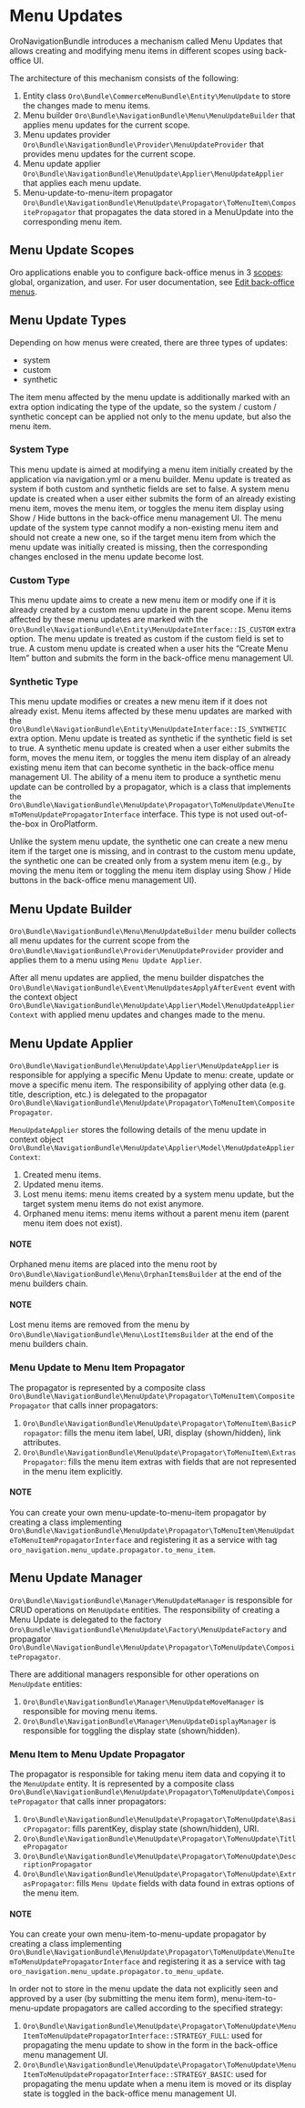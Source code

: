 <a id="bundle-docs-platform-navigation-bundle-menu-updates"></a>

# Menu Updates

OroNavigationBundle introduces a mechanism called Menu Updates that allows creating and modifying menu items in different scopes using back-office UI.

The architecture of this mechanism consists of the following:

1. Entity class `Oro\Bundle\CommerceMenuBundle\Entity\MenuUpdate` to store the changes made to menu items.
2. Menu builder `Oro\Bundle\NavigationBundle\Menu\MenuUpdateBuilder` that applies menu updates for the current scope.
3. Menu updates provider `Oro\Bundle\NavigationBundle\Provider\MenuUpdateProvider` that provides menu updates for the current scope.
4. Menu update applier `Oro\Bundle\NavigationBundle\MenuUpdate\Applier\MenuUpdateApplier` that applies each menu update.
5. Menu-update-to-menu-item propagator `Oro\Bundle\NavigationBundle\MenuUpdate\Propagator\ToMenuItem\CompositePropagator` that propagates the data stored in a MenuUpdate into the corresponding menu item.

## Menu Update Scopes

Oro applications enable you to configure back-office menus in 3 [scopes](../../../backend/scopes/index.md#dev-scopes): global, organization, and user. For user documentation, see [Edit back-office menus](../../../user/back-office/system/menus/index.md#doc-menu-config-levels).

## Menu Update Types

Depending on how menus were created, there are three types of updates:

* system
* custom
* synthetic

The item menu affected by the menu update is additionally marked with an extra option indicating the type of the update, so the system / custom / synthetic concept can be applied not only to the menu update, but also the menu item.

### System Type

This menu update is aimed at modifying a menu item initially created by the application via navigation.yml or a menu builder. Menu update is treated as system if both custom and synthetic fields are set to false.
A system menu update is created when a user either submits the form of an already existing menu item, moves the menu item, or toggles the menu item display using Show / Hide buttons in the back-office menu management UI.
The menu update of the system type cannot modify a non-existing menu item and should not create a new one, so if the target menu item from which the menu update was initially created is missing, then the corresponding changes enclosed in the menu update become lost.

### Custom Type

This menu update aims to create a new menu item or modify one if it is already created by a custom menu update in the parent scope. Menu items affected by these menu updates are marked with the `Oro\Bundle\NavigationBundle\Entity\MenuUpdateInterface::IS_CUSTOM` extra option. The menu update is treated as custom if the custom field is set to true.
A custom menu update is created when a user hits the “Create Menu Item” button and submits the form in the back-office menu management UI.

### Synthetic Type

This menu update modifies or creates a new menu item if it does not already exist. Menu items affected by these menu updates are marked with the `Oro\Bundle\NavigationBundle\Entity\MenuUpdateInterface::IS_SYNTHETIC` extra option. Menu update is treated as synthetic if the synthetic field is set to true.
A synthetic menu update is created when a user either submits the form, moves the menu item, or toggles the menu item display of an already existing menu item that can become synthetic in the back-office menu management UI. The ability of a menu item to produce a synthetic menu update can be controlled by a propagator, which is a class that implements the `Oro\Bundle\NavigationBundle\MenuUpdate\Propagator\ToMenuUpdate\MenuItemToMenuUpdatePropagatorInterface` interface. This type is not used out-of-the-box in OroPlatform.

Unlike the system menu update, the synthetic one can create a new menu item if the target one is missing, and in contrast to the custom menu update, the synthetic one can be created only from a system menu item (e.g., by moving the menu item or toggling the menu item display using Show / Hide buttons in the back-office menu management UI).

## Menu Update Builder

`Oro\Bundle\NavigationBundle\Menu\MenuUpdateBuilder` menu builder collects all menu updates for the current scope from the `Oro\Bundle\NavigationBundle\Provider\MenuUpdateProvider` provider and applies them to a menu using `Menu Update Applier`.

After all menu updates are applied, the menu builder dispatches the `Oro\Bundle\NavigationBundle\Event\MenuUpdatesApplyAfterEvent` event with the context object `Oro\Bundle\NavigationBundle\MenuUpdate\Applier\Model\MenuUpdateApplierContext` with applied menu updates and changes made to the menu.

## Menu Update Applier

`Oro\Bundle\NavigationBundle\MenuUpdate\Applier\MenuUpdateApplier` is responsible for applying a specific Menu Update to menu: create, update or move a specific menu item. The responsibility of applying other data (e.g. title, description, etc.) is delegated to the propagator  `Oro\Bundle\NavigationBundle\MenuUpdate\Propagator\ToMenuItem\CompositePropagator`.

`MenuUpdateApplier` stores the following details of the menu update in context object `Oro\Bundle\NavigationBundle\MenuUpdate\Applier\Model\MenuUpdateApplierContext`:

1. Created menu items.
2. Updated menu items.
3. Lost menu items: menu items created by a system menu update, but the target system menu items do not exist anymore.
4. Orphaned menu items: menu items without a parent menu item (parent menu item does not exist).

#### NOTE
Orphaned menu items are placed into the menu root by `Oro\Bundle\NavigationBundle\Menu\OrphanItemsBuilder` at the end of the menu builders chain.

#### NOTE
Lost menu items are removed from the menu by `Oro\Bundle\NavigationBundle\Menu\LostItemsBuilder` at the end of the menu builders chain.

### Menu Update to Menu Item Propagator

The propagator is represented by a composite class `Oro\Bundle\NavigationBundle\MenuUpdate\Propagator\ToMenuItem\CompositePropagator` that calls inner propagators:

1. `Oro\Bundle\NavigationBundle\MenuUpdate\Propagator\ToMenuItem\BasicPropagator`: fills the menu item label, URI,  display (shown/hidden), link attributes.
2. `Oro\Bundle\NavigationBundle\MenuUpdate\Propagator\ToMenuItem\ExtrasPropagator`: fills the menu item extras with fields that are not represented in the menu item explicitly.

#### NOTE
You can create your own menu-update-to-menu-item propagator by creating a class implementing `Oro\Bundle\NavigationBundle\MenuUpdate\Propagator\ToMenuItem\MenuUpdateToMenuItemPropagatorInterface` and registering it as a service with tag `oro_navigation.menu_update.propagator.to_menu_item`.

## Menu Update Manager

`Oro\Bundle\NavigationBundle\Manager\MenuUpdateManager` is responsible for CRUD operations on `MenuUpdate` entities. The responsibility of creating a Menu Update is delegated to the factory `Oro\Bundle\NavigationBundle\MenuUpdate\Factory\MenuUpdateFactory` and propagator `Oro\Bundle\NavigationBundle\MenuUpdate\Propagator\ToMenuUpdate\CompositePropagator`.

There are additional managers responsible for other operations on `MenuUpdate` entities:

1. `Oro\Bundle\NavigationBundle\Manager\MenuUpdateMoveManager` is responsible for moving menu items.
2. `Oro\Bundle\NavigationBundle\Manager\MenuUpdateDisplayManager` is responsible for toggling the display state (shown/hidden).

### Menu Item to Menu Update Propagator

The propagator is responsible for taking menu item data and copying it to the `MenuUpdate` entity. It is represented by a composite class `Oro\Bundle\NavigationBundle\MenuUpdate\Propagator\ToMenuUpdate\CompositePropagator` that calls inner propagators:

1. `Oro\Bundle\NavigationBundle\MenuUpdate\Propagator\ToMenuUpdate\BasicPropagator`: fills parentKey, display state (shown/hidden), URI.
2. `Oro\Bundle\NavigationBundle\MenuUpdate\Propagator\ToMenuUpdate\TitlePropagator`
3. `Oro\Bundle\NavigationBundle\MenuUpdate\Propagator\ToMenuUpdate\DescriptionPropagator`
4. `Oro\Bundle\NavigationBundle\MenuUpdate\Propagator\ToMenuUpdate\ExtrasPropagator`: fills `Menu Update` fields with data found in extras options of the menu item.

#### NOTE
You can create your own menu-item-to-menu-update propagator by creating a class implementing `Oro\Bundle\NavigationBundle\MenuUpdate\Propagator\ToMenuUpdate\MenuItemToMenuUpdatePropagatorInterface` and registering it as a service with tag `oro_navigation.menu_update.propagator.to_menu_update`.

In order not to store in the menu update the data not explicitly seen and approved by a user (by submitting the menu item form), menu-item-to-menu-update propagators are called according to the specified strategy:

1. `Oro\Bundle\NavigationBundle\MenuUpdate\Propagator\ToMenuUpdate\MenuItemToMenuUpdatePropagatorInterface::STRATEGY_FULL`: used for propagating the menu update to show in the form in the back-office menu management UI.
2. `Oro\Bundle\NavigationBundle\MenuUpdate\Propagator\ToMenuUpdate\MenuItemToMenuUpdatePropagatorInterface::STRATEGY_BASIC`: used for propagating the menu update when a menu item is moved or its display state is toggled in the back-office menu management UI.

<!-- Frontend -->
